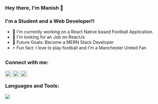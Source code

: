 ### Hey there, I'm Manish 👋


### I'm a Student and a Web Developer!!

- 🌱 I'm currently working on a React Native based Football Application.
- 👯 I'm looking for an Job on ReactJs 
- 🥅 Future Goals: Become a MERN Stack Developer 
- ⚡ Fun fact: I love to play football and I'm a Manchester United Fan



### Connect with me:

[<img align="left" alt="Instagram" width="22px" src="https://cdn.jsdelivr.net/npm/simple-icons@v3/icons/instagram.svg" />][instagram]
[<img align="left" alt="Twitter" width="22px" src="https://cdn.jsdelivr.net/npm/simple-icons@v3/icons/twitter.svg" />][twitter]
[<img align="left" alt="LinkedIn" width="22px" src="https://cdn.jsdelivr.net/npm/simple-icons@v3/icons/linkedin.svg" />][linkedin]


<br />

### Languages and Tools:

<p align="left">
  <a href="https://skillicons.dev">
    <img src="https://skillicons.dev/icons?i=js,py,react,nodejs,nextjs,git,docker,rabbitmq" />
  </a>
</p>
<br />

[twitter]: https://twitter.com/manish17salian
[instagram]: https://www.instagram.com/manish17salian
[linkedin]: https://www.linkedin.com/in/manish17salian
[website]: https://manishsalian.vercel.app/





